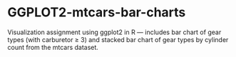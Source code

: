 # GGPLOT2-mtcars-bar-charts
Visualization assignment using ggplot2 in R — includes bar chart of gear types (with carburetor ≥ 3) and stacked bar chart of gear types by cylinder count from the mtcars dataset.
